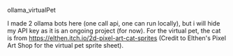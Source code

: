 ollama_virtualPet

I made 2 ollama bots here (one call api, one can run locally), but i will hide my API key as it is an ongoing project (for now).
For the virtual pet, the cat is from https://elthen.itch.io/2d-pixel-art-cat-sprites (Credit to Elthen's Pixel Art Shop for the virtual pet sprite sheet).
